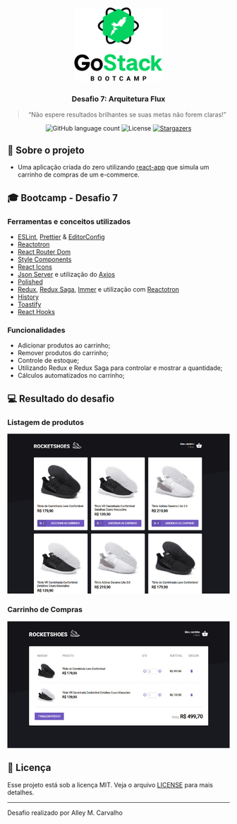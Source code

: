 <h1 align="center">
    <img src=".github/gostack-logo.png" width="200px" alt="GoStack" />
</h1>

<h3 align="center">
  Desafio 7: Arquitetura Flux
</h3>

<blockquote align="center">“Não espere resultados brilhantes se suas metas não forem claras!”</blockquote>

<p align="center">
  <img src="https://img.shields.io/github/languages/count/alleycarvalho/bootcamp-gostack-rocketshoes-web?color=%2304D361" alt="GitHub language count">

  <img src="https://img.shields.io/badge/license-MIT-%2304D361" alt="License">

  <a href="https://github.com/alleycarvalho/bootcamp-gostack-rocketshoes-web/stargazers">
    <img src="https://img.shields.io/github/stars/alleycarvalho/bootcamp-gostack-rocketshoes-web?style=social" alt="Stargazers">
  </a>
</p>

## :rocket: Sobre o projeto

- Uma aplicação criada do zero utilizando [react-app](https://create-react-app.dev/docs/getting-started) que simula um carrinho de compras de um e-commerce.

## :mortar_board: Bootcamp - Desafio 7

### Ferramentas e conceitos utilizados

- [ESLint](https://eslint.org/), [Prettier](https://prettier.io/) & [EditorConfig](https://editorconfig.org/)
- [Reactotron](https://github.com/infinitered/reactotron)
- [React Router Dom](https://reacttraining.com/react-router/web/guides/quick-start)
- [Style Components](https://www.styled-components.com/docs/basics)
- [React Icons](https://react-icons.netlify.com/#/)
- [Json Server](https://github.com/typicode/json-server) e utilização do [Axios](https://github.com/axios/axios)
- [Polished](https://github.com/styled-components/polished)
- [Redux](https://redux.js.org/), [Redux Saga](https://github.com/redux-saga/redux-saga), [Immer](https://github.com/immerjs/immer) e utilização com [Reactotron](https://github.com/infinitered/reactotron)
- [History](https://github.com/ReactTraining/history/blob/master/docs/GettingStarted.md)
- [Toastify](https://github.com/fkhadra/react-toastify)
- [React Hooks](https://pt-br.reactjs.org/docs/hooks-intro.html)

### Funcionalidades

- Adicionar produtos ao carrinho;
- Remover produtos do carrinho;
- Controle de estoque;
- Utilizando Redux e Redux Saga para controlar e mostrar a quantidade;
- Cálculos automatizados no carrinho;

## :computer: Resultado do desafio

### Listagem de produtos

![Desafio 07 - Produtos](.github/rocketshoes-web-products.jpeg)

### Carrinho de Compras

![Desafio 07 - Carrinho](.github/rocketshoes-web-cart.jpeg)

## :memo: Licença

Esse projeto está sob a licença MIT. Veja o arquivo [LICENSE](LICENSE.md) para mais detalhes.

---

Desafio realizado por Alley M. Carvalho
